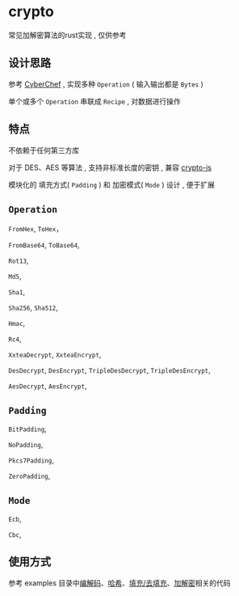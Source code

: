 # crypto

常见加解密算法的rust实现 , 仅供参考

## 设计思路

参考 [CyberChef](https://github.com/gchq/CyberChef) , 实现多种 `Operation` ( 输入输出都是 `Bytes` ) 

单个或多个 `Operation` 串联成 `Recipe` , 对数据进行操作

## 特点

不依赖于任何第三方库

对于 DES、AES 等算法 , 支持非标准长度的密钥 , 兼容 [crypto-js](https://github.com/brix/crypto-js)

模块化的 填充方式( `Padding` ) 和 加密模式( `Mode` ) 设计 , 便于扩展

## `Operation`

`FromHex`, `ToHex`，

`FromBase64`, `ToBase64`,

`Rot13`,

`Md5`,

`Sha1`,

`Sha256`, `Sha512`,

`Hmac`,

`Rc4`,

`XxteaDecrypt`, `XxteaEncrypt`,

`DesDecrypt`, `DesEncrypt`, `TripleDesDecrypt`, `TripleDesEncrypt`,

`AesDecrypt`, `AesEncrypt`,

## `Padding`

`BitPadding`,

`NoPadding`,

`Pkcs7Padding`,

`ZeroPadding`,

## `Mode`

`Ecb`,

`Cbc`,

## 使用方式

参考 examples 目录中[编解码](examples/encoding.rs)、[哈希](examples/hashing.rs)、[填充/去填充](examples/padding.rs)、[加解密](examples/encryption.rs)相关的代码
